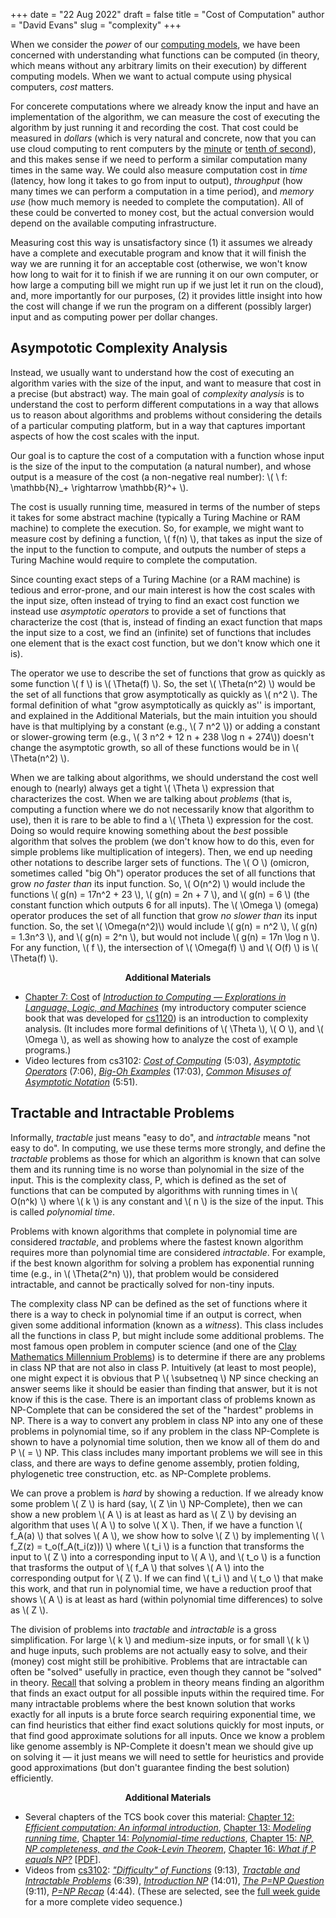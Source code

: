 +++
date = "22 Aug 2022"
draft = false
title = "Cost of Computation"
author = "David Evans"
slug = "complexity"
+++

When we consider the _power_ of our [computing models](/models), we
have been concerned with understanding what functions can be computed
(in theory, which means without any arbitrary limits on their
execution) by different computing models. When we want to actual
compute using physical computers, _cost_ matters. 

For concerete computations where we already know the input and have an
implementation of the algorithm, we can measure the cost of executing
the algorithm by just running it and recording the cost. That cost
could be measured in _dollars_ (which is very natural and concrete,
now that you can use cloud computing to rent computers by the
[minute](https://aws.amazon.com/ec2/pricing/#:~:text=EC2%20usage%20are%20billed%20on,with%20a%2060%20second%20minimum.)
or [tenth of
second](https://azure.microsoft.com/en-us/pricing/details/functions/)),
and this makes sense if we need to perform a similar computation many
times in the same way. We could also measure computation cost in
_time_ (latency, how long it takes to go from input to output),
_throughput_ (how many times we can perform a computation in a time
period), and _memory use_ (how much memory is needed to complete the
computation). All of these could be converted to money cost, but the
actual conversion would depend on the available computing
infrastructure.

Measuring cost this way is unsatisfactory since (1) it assumes we
already have a complete and executable program and know that it will
finish the way we are running it for an acceptable cost (otherwise, we
won't know how long to wait for it to finish if we are running it on
our own computer, or how large a computing bill we might run up if we
just let it run on the cloud), and, more importantly for our purposes,
(2) it provides little insight into how the cost will change if we run
the program on a different (possibly larger) input and as computing
power per dollar changes.


## Asympototic Complexity Analysis

Instead, we usually want to understand how the cost of executing an
algorithm varies with the size of the input, and want to measure that
cost in a precise (but abstract) way. The main goal of _complexity
analysis_ is to understand the cost to perform different computations
in a way that allows us to reason about algorithms and problems
without considering the details of a particular computing platform,
but in a way that captures important aspects of how the cost scales
with the input.

Our goal is to capture the cost of a computation with a function whose
input is the size of the input to the computation (a natural number),
and whose output is a measure of the cost (a non-negative real
number): \\( \ f: \mathbb{N}_+ \rightarrow \mathbb{R}^+ \\).

The cost is usually running time, measured in terms of the number of
steps it takes for some abstract machine (typically a Turing Machine
or RAM machine) to complete the execution. So, for example, we might want to measure cost by defining a function, \\( f(n) \\), that takes as input the size of the input to the function to compute, and outputs the number of steps a Turing Machine would require to complete the computation.

Since counting exact steps of a Turing Machine (or a RAM machine) is
tedious and error-prone, and our main interest is how the cost scales
with the input size, often instead of trying to find an exact cost
function we instead use _asymptotic operators_ to provide a set of
functions that characterize the cost (that is, instead of finding an
exact function that maps the input size to a cost, we find an
(infinite) set of functions that includes one element that is the
exact cost function, but we don't know which one it is).

The operator we use to describe the set of functions that grow as
quickly as some function \\( f \\) is \\( \Theta(f) \\). So, the set
\\( \Theta(n^2) \\) would be the set of all functions that grow
asymptotically as quickly as \\( n^2 \\). The formal definition of
what "grow asymptotically as quickly as'' is important, and explained
in the Additional Materials, but the main intuition you should have is
that multiplying by a constant (e.g., \\( 7 n^2 \\)) or adding a
constant or slower-growing term (e.g., \\( 3 n^2 + 12 n + 238 \log n +
274\\)) doesn't change the asymptotic growth, so all of these
functions would be in \\( \Theta(n^2) \\).

When we are talking about algorithms, we should understand the cost
well enough to (nearly) always get a tight \\( \Theta \\) expression
that characterizes the cost.  When we are talking about _problems_
(that is, computing a function where we do not necessarily know that
algorithm to use), then it is rare to be able to find a \\( \Theta \\)
expression for the cost. Doing so would require knowing something
about the _best_ possible algorithm that solves the problem (we don't know how to do this, even for simple problems like multiplication of integers). Then, we end up needing other notations to describe larger sets of functions. The \\( 
O \\) (omicron, sometimes called "big Oh") operator produces the set of all functions that grow _no faster than_ its input function. So, \\( O(n^2) \\) would include the functions \\( g(n) = 17n^2 + 23 \\), \\( g(n) = 2n + 7 \\), and \\( g(n) = 6 \\) (the constant function which outputs 6 for all inputs). The \\( \Omega \\) (omega) operator produces the set of all function that grow _no slower than_ its input function. So, the set \\( \Omega(n^2)\\) would include \\( g(n) = n^2 \\), \\( g(n) = 1.3n^3 \\), and \\( g(n) = 2^n \\), but would not include \\( g(n) = 17n \log n \\). For any function, \\( f \\), the intersection of \\( \Omega(f) \\) and \\( O(f) \\) is \\( \Theta(f) \\).

<div class="additionalreading">
<center><b>Additional Materials</b></center>

- [Chapter 7: Cost](https://computingbook.org/Cost.pdf) of [_Introduction to Computing &mdash; Explorations in Language, Logic, and Machines_](https://computingbook.org/) (my introductory computer science book that was developed for [cs1120](http://xplorecs.org/)) is an introduction to complexity analysis. (It includes more formal definitions of \\( \Theta \\), \\( O \\), and \\( \Omega \\), as well as showing how to analyze the cost of example programs.)
- Video lectures from cs3102: [_Cost of Computing_](https://www.youtube.com/watch?v=5H6DvmEzwDY) (5:03), [_Asymptotic Operators_](https://www.youtube.com/watch?v=96XtkxDNDCs) (7:06), [_Big-Oh Examples_](https://www.youtube.com/watch?v=iG_BGStzPQE) (17:03), [_Common Misuses of Asymptotic Notation_](https://www.youtube.com/watch?v=WLV99-6ep2c) (5:51).
</div>

## Tractable and Intractable Problems

Informally, _tractable_ just means "easy to do", and _intractable_
means "not easy to do". In computing, we use these terms more
strongly, and define the _tractable_ problems as those for which an
algorithm is known that can solve them and its running time is no
worse than polynomial in the size of the input. This is the complexity
class, <span class="cclass">P</span>, which is defined as the set of
functions that can be computed by algorithms with running times in \\(
O(n^k) \\) where \\( k \\) is any constant and \\( n \\) is the size
of the input. This is called _polynomial time_. 

Problems with known algorithms that complete in polynomial time are
considered _tractable_, and problems where the fastest known algorithm
requires more than polynomial time are considered _intractable_. For
example, if the best known algorithm for solving a problem has
exponential running time (e.g., in \\( \Theta(2^n) \\)), that problem
would be considered intractable, and cannot be practically solved for
non-tiny inputs.

The complexity class <span class="cclass">NP</span> can be defined as
the set of functions where it there is a way to check in polynomial
time if an output is correct, when given some additional information
(known as a _witness_). This class includes all the functions in class
<span class="cclass">P</span>, but might include some additional
problems. The most famous open problem in computer science (and one of
the [Clay Mathematics Millennium
Problems](https://www.claymath.org/millennium-problems/p-vs-np-problem))
is to determine if there are any problems in class <span
class="cclass">NP</span> that are not also in class <span
class="cclass">P</span>. Intuitively (at least to most people), one
might expect it is obvious that <span class="cclass">P</span> \\(
\subsetneq \\) <span class="cclass">NP</span> since checking an answer
seems like it should be easier than finding that answer, but it is not
know if this is the case. There is an important class of problems
known as <span class="cclass">NP-Complete</span> that can be
considered the set of the "hardest" problems in <span
class="cclass">NP</span>. There is a way to convert any problem in
class <span class="cclass">NP</span> into any one of these problems in
polynomial time, so if any problem in the class <span
class="cclass">NP-Complete</span> is shown to have a polynomial time solution, then we know all of them do and <span class="cclass">P</span> \\(
= \\) <span class="cclass">NP</span>. This class includes many important problems we will see in this class, and there are ways to define genome assembly, protien folding, phylogenetic tree construction, etc. as <span class="cclass">NP-Complete</span> problems. 

We can prove a problem is _hard_ by showing a reduction. If we already
know some problem \\( Z \\) is hard (say, \\( Z \in \\) <span
class="cclass">NP-Complete</span>), then we can show a new problem \\( A \\)
is at least as hard as \\( Z \\) by devising an algorithm that uses \\( A \\) to solve \\( X \\). Then, if we have a function \\( f_A(a) \\) that solves \\( A \\), we show how to solve \\( Z \\) by implementing \\( \ f_Z(z) = t_o(f_A(t_i(z))) \\) where \\( t_i \\) is a function that transforms the input to \\( Z \\) into a corresponding input to \\( A \\), and \\( t_o \\) is a function that trasforms the output of \\( f_A \\) that solves \\( A \\) into the corresponding output for \\( Z \\). If we can find \\( t_i \\) and \\( t_o \\) that make this work, and that run in polynomial time, we have a reduction proof that shows \\( A \\) is at least as hard (within polynomial time differences) to solve as \\( Z \\).


The division of problems into _tractable_ and _intractable_ is a gross
simplification. For large \\( k \\) and medium-size inputs, or for
small \\( k \\) and huge inputs, such problems are not actually easy
to solve, and their (money) cost might still be prohibitive. Problems
that are intractable can often be "solved" usefully in practice, even
though they cannot be "solved" in
theory. [Recall](/models#terminology) that solving a problem in theory
means finding an algorithm that finds an exact output for all possible
inputs within the required time. For many intractable problems where
the best known solution that works exactly for all inputs is a brute
force search requiring exponential time, we can find heuristics that
either find exact solutions quickly for most inputs, or that find good
approximate solutions for all inputs. Once we know a problem like
genome assembly is <span class="cclass">NP-Complete</span> it doesn't
mean we should give up on solving it &mdash; it just means we will
need to settle for heuristics and provide good approximations (but
don't guarantee finding the best solution) efficiently.

<div class="additionalreading">
<center><b>Additional Materials</b></center>

- Several chapters of the TCS book cover this material: [Chapter 12: _Efficient computation: An informal introduction_](https://introtcs.org/public/lec_10_efficient_alg.html), [Chapter 13: _Modeling running time_](https://introtcs.org/public/lec_11_running_time.html), [Chapter 14: _Polynomial-time reductions_](https://introtcs.org/public/lec_12_NP.html), [Chapter 15: _NP, NP completeness, and the Cook-Levin Theorem_](https://introtcs.org/public/lec_13_Cook_Levin.html), [Chapter 16: _What if P equals NP?_](https://introtcs.org/public/lec_14_PvsNP.html) [[PDF](https://files.boazbarak.org/introtcs/lec_14_PvsNP.pdf)].
- Videos from [cs3102](https://uvatoc.github.io/f20/week11/): [_"Difficulty" of Functions_](https://www.youtube.com/watch?v=PosxxVwgggI) (9:13), [_Tractable and Intractable Problems_](https://www.youtube.com/watch?v=SspCMbUF6Xs) (6:39), [_Introduction NP_](https://www.youtube.com/watch?v=BmXyo9acRWA) (14:01), [_The P=NP Question_](https://www.youtube.com/watch?v=FQCWOeS9GC4) (9:11), [_P=NP Recap_](https://www.youtube.com/watch?v=my-mxCwArk8) (4:44). (These are selected, see the [full week guide](https://uvatoc.github.io/f20/week11/) for a more complete video sequence.)



</div>





